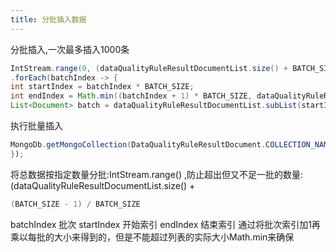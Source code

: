```yaml
---
title: 分批插入数据
---
```

 分批插入,一次最多插入1000条

```java
IntStream.range(0, (dataQualityRuleResultDocumentList.size() + BATCH_SIZE - 1) / BATCH_SIZE)
.forEach(batchIndex -> {
int startIndex = batchIndex * BATCH_SIZE;
int endIndex = Math.min((batchIndex + 1) * BATCH_SIZE, dataQualityRuleResultDocumentList.size());
List<Document> batch = dataQualityRuleResultDocumentList.subList(startIndex, endIndex);
```


执行批量插入

```java
MongoDb.getMongoCollection(DataQualityRuleResultDocument.COLLECTION_NAME).insertMany(batch, new InsertManyOptions().ordered(false));
});
```

将总数据按指定数量分批:IntStream.range() ,防止超出但又不足一批的数量:(dataQualityRuleResultDocumentList.size() + 

```java
(BATCH_SIZE - 1) / BATCH_SIZE
```

batchIndex 批次
startIndex 开始索引
endIndex 结束索引 通过将批次索引加1再乘以每批的大小来得到的，但是不能超过列表的实际大小Math.min来确保
